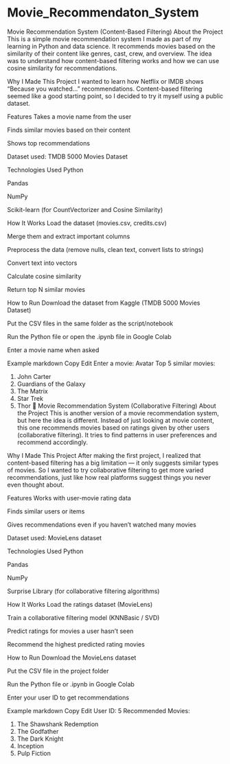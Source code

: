 # Movie_Recommendaton_System
 Movie Recommendation System (Content-Based Filtering)
About the Project
This is a simple movie recommendation system I made as part of my learning in Python and data science.
It recommends movies based on the similarity of their content like genres, cast, crew, and overview.
The idea was to understand how content-based filtering works and how we can use cosine similarity for recommendations.

Why I Made This Project
I wanted to learn how Netflix or IMDB shows “Because you watched…” recommendations.
Content-based filtering seemed like a good starting point, so I decided to try it myself using a public dataset.

Features
Takes a movie name from the user

Finds similar movies based on their content

Shows top recommendations

Dataset used: TMDB 5000 Movies Dataset

Technologies Used
Python

Pandas

NumPy

Scikit-learn (for CountVectorizer and Cosine Similarity)

How It Works
Load the dataset (movies.csv, credits.csv)

Merge them and extract important columns

Preprocess the data (remove nulls, clean text, convert lists to strings)

Convert text into vectors

Calculate cosine similarity

Return top N similar movies

How to Run
Download the dataset from Kaggle (TMDB 5000 Movies Dataset)

Put the CSV files in the same folder as the script/notebook

Run the Python file or open the .ipynb file in Google Colab

Enter a movie name when asked

Example
markdown
Copy
Edit
Enter a movie: Avatar
Top 5 similar movies:
1. John Carter
2. Guardians of the Galaxy
3. The Matrix
4. Star Trek
5. Thor
📌 Movie Recommendation System (Collaborative Filtering)
About the Project
This is another version of a movie recommendation system, but here the idea is different.
Instead of just looking at movie content, this one recommends movies based on ratings given by other users (collaborative filtering).
It tries to find patterns in user preferences and recommend accordingly.

Why I Made This Project
After making the first project, I realized that content-based filtering has a big limitation — it only suggests similar types of movies.
So I wanted to try collaborative filtering to get more varied recommendations, just like how real platforms suggest things you never even thought about.

Features
Works with user-movie rating data

Finds similar users or items

Gives recommendations even if you haven’t watched many movies

Dataset used: MovieLens dataset

Technologies Used
Python

Pandas

NumPy

Surprise Library (for collaborative filtering algorithms)

How It Works
Load the ratings dataset (MovieLens)

Train a collaborative filtering model (KNNBasic / SVD)

Predict ratings for movies a user hasn’t seen

Recommend the highest predicted rating movies

How to Run
Download the MovieLens dataset

Put the CSV file in the project folder

Run the Python file or .ipynb in Google Colab

Enter your user ID to get recommendations

Example
markdown
Copy
Edit
User ID: 5
Recommended Movies:
1. The Shawshank Redemption
2. The Godfather
3. The Dark Knight
4. Inception
5. Pulp Fiction
